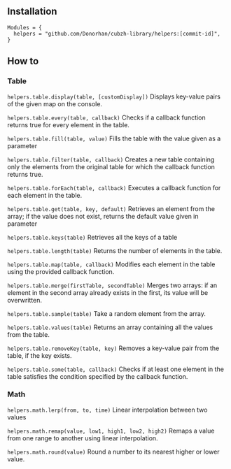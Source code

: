 ## Installation
```
Modules = {
  helpers = "github.com/Donorhan/cubzh-library/helpers:[commit-id]",
}
```

## How to
### Table
`helpers.table.display(table, [customDisplay])`
Displays key-value pairs of the given map on the console.

`helpers.table.every(table, callback)`
Checks if a callback function returns true for every element in the table.

`helpers.table.fill(table, value)`
Fills the table with the value given as a parameter

`helpers.table.filter(table, callback)`
Creates a new table containing only the elements from the original table for which the callback function returns true.

`helpers.table.forEach(table, callback)`
Executes a callback function for each element in the table.

`helpers.table.get(table, key, default)`
Retrieves an element from the array; if the value does not exist, returns the default value given in parameter

`helpers.table.keys(table)`
Retrieves all the keys of a table

`helpers.table.length(table)`
Returns the number of elements in the table.

`helpers.table.map(table, callback)`
Modifies each element in the table using the provided callback function.

`helpers.table.merge(firstTable, secondTable)`
Merges two arrays: if an element in the second array already exists in the first, its value will be overwritten.

`helpers.table.sample(table)`
Take a random element from the array.

`helpers.table.values(table)`
Returns an array containing all the values from the table.

`helpers.table.removeKey(table, key)`
Removes a key-value pair from the table, if the key exists.

`helpers.table.some(table, callback)`
Checks if at least one element in the table satisfies the condition specified by the callback function.

### Math
`helpers.math.lerp(from, to, time)`
Linear interpolation between two values

`helpers.math.remap(value, low1, high1, low2, high2)`
Remaps a value from one range to another using linear interpolation.

`helpers.math.round(value)`
Round a number to its nearest higher or lower value.
